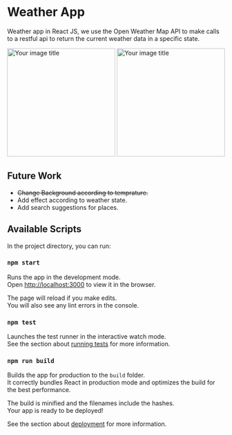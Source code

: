 # Weather App
Weather app in React JS, we use the Open Weather Map API to make calls to a restful api to return the current weather data in a specific state.

<img src="https://github.com/FatemaKhalid/weather-app/blob/main/public/warmweather.png" alt="Your image title" width="250"/>
<img src="https://github.com/FatemaKhalid/weather-app/blob/main/public/coldweather.png" alt="Your image title" width="250"/>

## Future Work

- ~~Change Background according to temprature.~~<br />
- Add effect according to weather state.<br />
- Add search suggestions for places.<br />

## Available Scripts

In the project directory, you can run:

### `npm start`

Runs the app in the development mode.<br />
Open [http://localhost:3000](http://localhost:3000) to view it in the browser.

The page will reload if you make edits.<br />
You will also see any lint errors in the console.

### `npm test`

Launches the test runner in the interactive watch mode.<br />
See the section about [running tests](https://facebook.github.io/create-react-app/docs/running-tests) for more information.

### `npm run build`

Builds the app for production to the `build` folder.<br />
It correctly bundles React in production mode and optimizes the build for the best performance.

The build is minified and the filenames include the hashes.<br />
Your app is ready to be deployed!

See the section about [deployment](https://facebook.github.io/create-react-app/docs/deployment) for more information.
